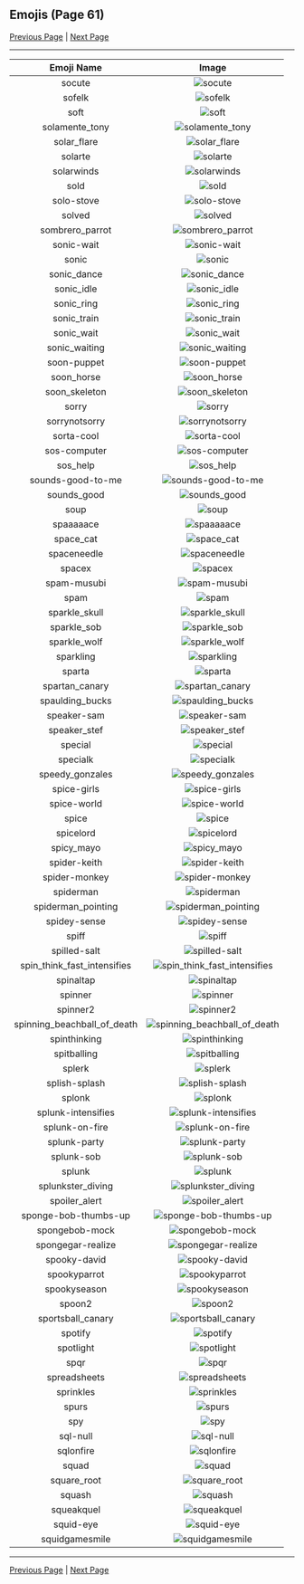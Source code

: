 
## Emojis (Page 61)

[Previous Page](/docs/rc/page-s-0060.md)
  | [Next Page](/docs/rc/page-s-0062.md)

<hr />

|Emoji Name|Image|
| :-: | :-: |
|socute| ![socute](/emojis/rc/socute.png)|
|sofelk| ![sofelk](/emojis/rc/sofelk.png)|
|soft| ![soft](/emojis/rc/soft.png)|
|solamente_tony| ![solamente_tony](/emojis/rc/solamente_tony.png)|
|solar_flare| ![solar_flare](/emojis/rc/solar_flare.png)|
|solarte| ![solarte](/emojis/rc/solarte.png)|
|solarwinds| ![solarwinds](/emojis/rc/solarwinds.png)|
|sold| ![sold](/emojis/rc/sold.png)|
|solo-stove| ![solo-stove](/emojis/rc/solo-stove.png)|
|solved| ![solved](/emojis/rc/solved.png)|
|sombrero_parrot| ![sombrero_parrot](/emojis/rc/sombrero_parrot.gif)|
|sonic-wait| ![sonic-wait](/emojis/rc/sonic-wait.gif)|
|sonic| ![sonic](/emojis/rc/sonic.gif)|
|sonic_dance| ![sonic_dance](/emojis/rc/sonic_dance.gif)|
|sonic_idle| ![sonic_idle](/emojis/rc/sonic_idle.gif)|
|sonic_ring| ![sonic_ring](/emojis/rc/sonic_ring.gif)|
|sonic_train| ![sonic_train](/emojis/rc/sonic_train.gif)|
|sonic_wait| ![sonic_wait](/emojis/rc/sonic_wait.gif)|
|sonic_waiting| ![sonic_waiting](/emojis/rc/sonic_waiting.gif)|
|soon-puppet| ![soon-puppet](/emojis/rc/soon-puppet.png)|
|soon_horse| ![soon_horse](/emojis/rc/soon_horse.png)|
|soon_skeleton| ![soon_skeleton](/emojis/rc/soon_skeleton.jpg)|
|sorry| ![sorry](/emojis/rc/sorry.png)|
|sorrynotsorry| ![sorrynotsorry](/emojis/rc/sorrynotsorry.png)|
|sorta-cool| ![sorta-cool](/emojis/rc/sorta-cool.gif)|
|sos-computer| ![sos-computer](/emojis/rc/sos-computer.png)|
|sos_help| ![sos_help](/emojis/rc/sos_help.gif)|
|sounds-good-to-me| ![sounds-good-to-me](/emojis/rc/sounds-good-to-me.jpg)|
|sounds_good| ![sounds_good](/emojis/rc/sounds_good.png)|
|soup| ![soup](/emojis/rc/soup.png)|
|spaaaaace| ![spaaaaace](/emojis/rc/spaaaaace.png)|
|space_cat| ![space_cat](/emojis/rc/space_cat.jpg)|
|spaceneedle| ![spaceneedle](/emojis/rc/spaceneedle.jpg)|
|spacex| ![spacex](/emojis/rc/spacex.jpg)|
|spam-musubi| ![spam-musubi](/emojis/rc/spam-musubi.png)|
|spam| ![spam](/emojis/rc/spam.jpg)|
|sparkle_skull| ![sparkle_skull](/emojis/rc/sparkle_skull.png)|
|sparkle_sob| ![sparkle_sob](/emojis/rc/sparkle_sob.png)|
|sparkle_wolf| ![sparkle_wolf](/emojis/rc/sparkle_wolf.png)|
|sparkling| ![sparkling](/emojis/rc/sparkling.gif)|
|sparta| ![sparta](/emojis/rc/sparta.png)|
|spartan_canary| ![spartan_canary](/emojis/rc/spartan_canary.png)|
|spaulding_bucks| ![spaulding_bucks](/emojis/rc/spaulding_bucks.png)|
|speaker-sam| ![speaker-sam](/emojis/rc/speaker-sam.png)|
|speaker_stef| ![speaker_stef](/emojis/rc/speaker_stef.png)|
|special| ![special](/emojis/rc/special.png)|
|specialk| ![specialk](/emojis/rc/specialk.png)|
|speedy_gonzales| ![speedy_gonzales](/emojis/rc/speedy_gonzales.png)|
|spice-girls| ![spice-girls](/emojis/rc/spice-girls.jpg)|
|spice-world| ![spice-world](/emojis/rc/spice-world.jpg)|
|spice| ![spice](/emojis/rc/spice.jpg)|
|spicelord| ![spicelord](/emojis/rc/spicelord.png)|
|spicy_mayo| ![spicy_mayo](/emojis/rc/spicy_mayo.png)|
|spider-keith| ![spider-keith](/emojis/rc/spider-keith.png)|
|spider-monkey| ![spider-monkey](/emojis/rc/spider-monkey.png)|
|spiderman| ![spiderman](/emojis/rc/spiderman.png)|
|spiderman_pointing| ![spiderman_pointing](/emojis/rc/spiderman_pointing.png)|
|spidey-sense| ![spidey-sense](/emojis/rc/spidey-sense.png)|
|spiff| ![spiff](/emojis/rc/spiff.png)|
|spilled-salt| ![spilled-salt](/emojis/rc/spilled-salt.jpg)|
|spin_think_fast_intensifies| ![spin_think_fast_intensifies](/emojis/rc/spin_think_fast_intensifies.gif)|
|spinaltap| ![spinaltap](/emojis/rc/spinaltap.jpg)|
|spinner| ![spinner](/emojis/rc/spinner.gif)|
|spinner2| ![spinner2](/emojis/rc/spinner2.gif)|
|spinning_beachball_of_death| ![spinning_beachball_of_death](/emojis/rc/spinning_beachball_of_death.gif)|
|spinthinking| ![spinthinking](/emojis/rc/spinthinking.gif)|
|spitballing| ![spitballing](/emojis/rc/spitballing.jpg)|
|splerk| ![splerk](/emojis/rc/splerk.png)|
|splish-splash| ![splish-splash](/emojis/rc/splish-splash.jpg)|
|splonk| ![splonk](/emojis/rc/splonk.png)|
|splunk-intensifies| ![splunk-intensifies](/emojis/rc/splunk-intensifies.gif)|
|splunk-on-fire| ![splunk-on-fire](/emojis/rc/splunk-on-fire.gif)|
|splunk-party| ![splunk-party](/emojis/rc/splunk-party.gif)|
|splunk-sob| ![splunk-sob](/emojis/rc/splunk-sob.png)|
|splunk| ![splunk](/emojis/rc/splunk.jpg)|
|splunkster_diving| ![splunkster_diving](/emojis/rc/splunkster_diving.png)|
|spoiler_alert| ![spoiler_alert](/emojis/rc/spoiler_alert.png)|
|sponge-bob-thumbs-up| ![sponge-bob-thumbs-up](/emojis/rc/sponge-bob-thumbs-up.gif)|
|spongebob-mock| ![spongebob-mock](/emojis/rc/spongebob-mock.png)|
|spongegar-realize| ![spongegar-realize](/emojis/rc/spongegar-realize.jpg)|
|spooky-david| ![spooky-david](/emojis/rc/spooky-david.png)|
|spookyparrot| ![spookyparrot](/emojis/rc/spookyparrot.png)|
|spookyseason| ![spookyseason](/emojis/rc/spookyseason.gif)|
|spoon2| ![spoon2](/emojis/rc/spoon2.png)|
|sportsball_canary| ![sportsball_canary](/emojis/rc/sportsball_canary.png)|
|spotify| ![spotify](/emojis/rc/spotify.png)|
|spotlight| ![spotlight](/emojis/rc/spotlight.gif)|
|spqr| ![spqr](/emojis/rc/spqr.png)|
|spreadsheets| ![spreadsheets](/emojis/rc/spreadsheets.png)|
|sprinkles| ![sprinkles](/emojis/rc/sprinkles.gif)|
|spurs| ![spurs](/emojis/rc/spurs.png)|
|spy| ![spy](/emojis/rc/spy.png)|
|sql-null| ![sql-null](/emojis/rc/sql-null.png)|
|sqlonfire| ![sqlonfire](/emojis/rc/sqlonfire.gif)|
|squad| ![squad](/emojis/rc/squad.png)|
|square_root| ![square_root](/emojis/rc/square_root.png)|
|squash| ![squash](/emojis/rc/squash.png)|
|squeakquel| ![squeakquel](/emojis/rc/squeakquel.jpg)|
|squid-eye| ![squid-eye](/emojis/rc/squid-eye.gif)|
|squidgamesmile| ![squidgamesmile](/emojis/rc/squidgamesmile.png)|

<hr/>

[Previous Page](/docs/rc/page-s-0060.md)
  | [Next Page](/docs/rc/page-s-0062.md)